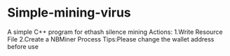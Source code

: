 # Simple-mining-virus
A simple C++ program for ethash silence mining
Actions:
1.Write Resource File
2.Create a NBMiner Process
Tips:Please change the wallet address before use
